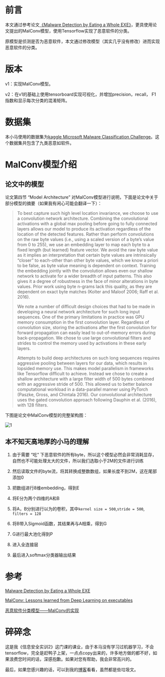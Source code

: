 # 前言

本文通过参考论文[《Malware Detection by Eating a Whole EXE》](https://arxiv.org/abs/1710.09435)，更具使用论文提出的MalConv模型，使用Tensorflow实现了恶意软件的分类。

原模型是侦测是否为恶意软件，本文通过修改模型（其实几乎没有修改）进而实现恶意软件的分类。

# 版本

v1：实现MalConv模型。

v2：在v1的基础上使用tensorboard实现可视化，并增加precision，recall， F1指数和显示每次分类的混淆矩阵。

# 数据集

本小马使用的数据集为[kaggle Microsoft Malware Classification Challenge](https://www.kaggle.com/c/malware-classification?tdsourcetag=s_pctim_aiomsg)。这个数据集共包含了九类恶意如软件。

# MalConv模型介绍

## 论文中的模型

论文第四节 “Model Architecture” 对MalConv模型进行说明，下面是论文中关于部分模型的摘要（如果我有闲心可能会翻译一下）：

> To best capture such high level location invariance, we choose to use a convolution network architecture. Combining the  convolutional activations with a global max pooling before going to fully connected layers allows our model to produce its activation regardless of the location of the detected features. Rather than perform convolutions on the raw byte values (i.e., using a scaled version of a byte’s value from 0 to 255), we use an embedding layer to map each byte to a fixed length (but learned) feature vector. We avoid the raw byte value as it implies an interpretation that certain byte values are intrinsically “closer” to each-other than other byte values, which we know a priori to be false, as byte value meaning is dependent on context. Training the embedding jointly with the convolution allows even our shallow network to activate for a wider breadth of input patterns. This also gives it a degree of robustness in the face of minor alterations in byte values. Prior work using byte n-grams lack this quality, as they are dependent on exact byte matches (Kolter and Maloof 2006; Raff et al. 2016).
>
> We note a number of difficult design choices that had to be made in developing a neural network architecture for such long input sequences. One of the primary limitations in practice was GPU memory consumption in the first convolution layer. Regardless of convolution size, storing the activations after the first convolution for forward propagation can easily lead to out-of-memory errors during back-propagation. We chose to use large convolutional filters and strides to control the memory used by activations in these early layers. 
>
> Attempts to build deep architectures on such long sequences requires aggressive pooling between layers for our data, which results in lopsided memory use. This makes model parallelism in frameworks like Tensorflow difficult to achieve. Instead we chose to create a shallow architecture with a large filter width of 500 bytes combined with an aggressive stride of 500. This allowed us to better balance computational workload in a data-parallel manner using PyTorch (Paszke, Gross, and Chintala 2016). Our convolutional architecture uses the gated convolution approach following Dauphin et al. (2016), with 128 filters.

下图是论文中MalConv模型的完整架构图：

![1](https://i.loli.net/2019/10/06/UlVkM6hBw2gGfFd.png)

## 本不知天高地厚的小马的理解

1. 由于需要 “吃“ 下恶意软件的所有byte，所以这个模型必然会非常消耗显存，自然也不可能处理太大的文件，所以我们选取小于2M的文件进行训练

2. 然后读取文件的byte流，将其转换成整数数组，如果长度不到2M，这在尾部添加0

3. 把数组进行8维embedding，得到E

4. 将E分为两个四维的A和B

5. 将A，B分别进行以为的卷积，其中`kernel size = 500`,`stride = 500`, `filters = 128`

6. 将B带入Sigmoid函数，其结果再与A相乘，得到G

7. G进行最大池化得到P

8. 进入全连接层

9. 最后进入softmax分类器输出结果



# 参考

[Malware Detection by Eating a Whole EXE](https://arxiv.org/abs/1710.09435)

[MalConv: Lessons learned from Deep Learning on executables](http://www.jsylvest.com/blog/2017/12/malconv/)

[恶意软件分类模型——MalConv的实现](https://www.wuuuudle.cn/2018/10/21/%E6%81%B6%E6%84%8F%E8%BD%AF%E4%BB%B6%E5%88%86%E7%B1%BB%E6%A8%A1%E5%9E%8B%E2%80%94%E2%80%94MalConv%E7%9A%84%E5%AE%9E%E7%8E%B0/)





# 碎碎念

这是我《信息安全实训2》这门课的课业，由于本马没有学习过机器学习，不会tensorflow，完全是赶鸭子上架，一点点copy出来的，许多地方做的都不好，如果浪费您时间的话，深感抱歉。如果对您有帮助，我会非常高兴的。

最后，如果您感兴趣的话，可以到我的[博客](https://www.twikura.com/)看看，虽然都是些垃圾文。

